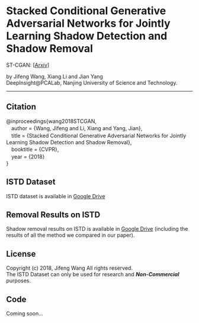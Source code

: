 
Stacked Conditional Generative Adversarial Networks for Jointly Learning Shadow Detection and Shadow Removal
========
ST-CGAN: [[Arxiv](https://arxiv.org/abs/1712.02478)]  

by Jifeng Wang, Xiang Li and Jian Yang  
DeepInsight@PCALab, Nanjing University of Science and Technology.  

****
## Citation
@inproceedings{wang2018STCGAN,  
　author = {Wang, Jifeng and Li, Xiang and Yang, Jian},  
　title = {Stacked Conditional Generative Adversarial Networks for Jointly Learning Shadow Detection and Shadow Removal},  
　booktitle = {CVPR},  
　year = {2018}  
}
## ISTD Dataset
ISTD dataset is available in [Google Drive](https://drive.google.com/file/d/1I0qw-65KBA6np8vIZzO6oeiOvcDBttAY/view)
## Removal Results on ISTD
Shadow removal results on ISTD is available in [Google Drive](https://drive.google.com/drive/folders/1gNEZVoNk-0F_MzhXdqkd03f_aRhzurbg?usp=sharing)  (including the results of all the method we compared in our paper).

## License
Copyright (c) 2018, Jifeng Wang All rights reserved.  
The ISTD Dataset can only be used for research and ___Non-Commercial___ purposes.


## Code
Coming soon...
